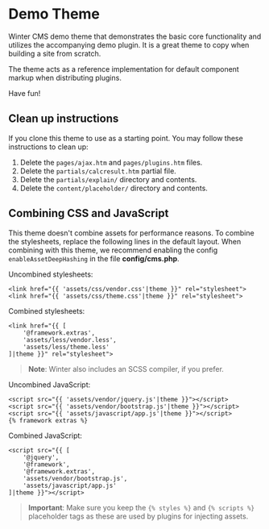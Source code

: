 Demo Theme
==========

Winter CMS demo theme that demonstrates the basic core functionality and utilizes the accompanying demo plugin. It is a great theme to copy when building a site from scratch.

The theme acts as a reference implementation for default component markup when distributing plugins.

Have fun!

## Clean up instructions

If you clone this theme to use as a starting point. You may follow these instructions to clean up:

1. Delete the `pages/ajax.htm` and `pages/plugins.htm` files.
2. Delete the `partials/calcresult.htm` partial file.
3. Delete the `partials/explain/` directory and contents.
4. Delete the `content/placeholder/` directory and contents.

## Combining CSS and JavaScript

This theme doesn't combine assets for performance reasons. To combine the stylesheets, replace the following lines in the default layout. When combining with this theme, we recommend enabling the config `enableAssetDeepHashing` in the file **config/cms.php**.

Uncombined stylesheets:

    <link href="{{ 'assets/css/vendor.css'|theme }}" rel="stylesheet">
    <link href="{{ 'assets/css/theme.css'|theme }}" rel="stylesheet">

Combined stylesheets:

    <link href="{{ [
        '@framework.extras',
        'assets/less/vendor.less',
        'assets/less/theme.less'
    ]|theme }}" rel="stylesheet">

> **Note**: Winter also includes an SCSS compiler, if you prefer.

Uncombined JavaScript:

    <script src="{{ 'assets/vendor/jquery.js'|theme }}"></script>
    <script src="{{ 'assets/vendor/bootstrap.js'|theme }}"></script>
    <script src="{{ 'assets/javascript/app.js'|theme }}"></script>
    {% framework extras %}

Combined JavaScript:

    <script src="{{ [
        '@jquery',
        '@framework',
        '@framework.extras',
        'assets/vendor/bootstrap.js',
        'assets/javascript/app.js'
    ]|theme }}"></script>

> **Important**: Make sure you keep the `{% styles %}` and `{% scripts %}` placeholder tags as these are used by plugins for injecting assets.
